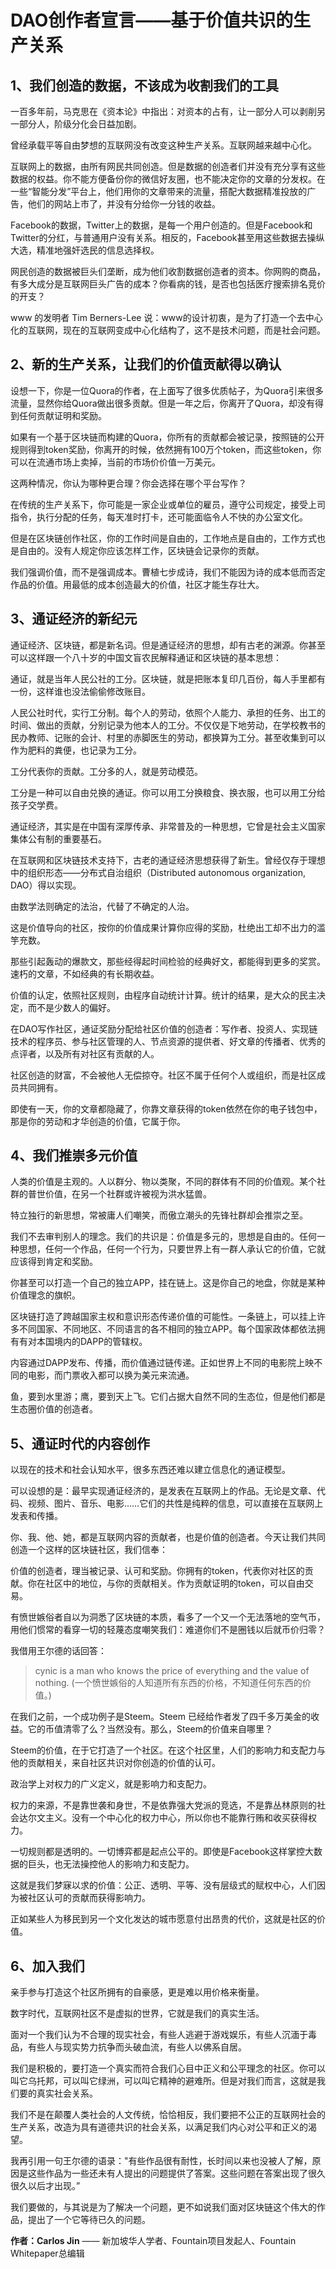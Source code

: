 # DAO创作者宣言——基于价值共识的生产关系

## 1、我们创造的数据，不该成为收割我们的工具
一百多年前，马克思在《资本论》中指出：对资本的占有，让一部分人可以剥削另一部分人，阶级分化会日益加剧。    

曾经承载平等自由梦想的互联网没有改变这种生产关系。互联网越来越中心化。

互联网上的数据，由所有网民共同创造。但是数据的创造者们并没有充分享有这些数据的权益。你不能方便备份你的微信好友圈，也不能决定你的文章的分发权。在一些“智能分发”平台上，他们用你的文章带来的流量，搭配大数据精准投放的广告，他们的网站上市了，并没有分给你一分钱的收益。

Facebook的数据，Twitter上的数据，是每一个用户创造的。但是Facebook和Twitter的分红，与普通用户没有关系。相反的，Facebook甚至用这些数据去操纵大选，精准地强奸选民的信息选择权。

网民创造的数据被巨头们垄断，成为他们收割数据创造者的资本。你网购的商品，有多大成分是互联网巨头广告的成本？你看病的钱，是否也包括医疗搜索排名竞价的开支？

www 的发明者 Tim Berners-Lee 说：www的设计初衷，是为了打造一个去中心化的互联网，现在的互联网变成中心化结构了，这不是技术问题，而是社会问题。

## 2、新的生产关系，让我们的价值贡献得以确认

设想一下，你是一位Quora的作者，在上面写了很多优质帖子，为Quora引来很多流量，显然你给Quora做出很多贡献。但是一年之后，你离开了Quora，却没有得到任何贡献证明和奖励。

如果有一个基于区块链而构建的Quora，你所有的贡献都会被记录，按照链的公开规则得到token奖励，你离开的时候，依然拥有100万个token，而这些token，你可以在流通市场上卖掉，当前的市场价价值一万美元。

这两种情况，你认为哪种更合理？你会选择在哪个平台写作？

在传统的生产关系下，你可能是一家企业或单位的雇员，遵守公司规定，接受上司指令，执行分配的任务，每天准时打卡，还可能面临令人不快的办公室文化。

但是在区块链创作社区，你的工作时间是自由的，工作地点是自由的，工作方式也是自由的。没有人规定你应该怎样工作，区块链会记录你的贡献。

我们强调价值，而不是强调成本。曹植七步成诗，我们不能因为诗的成本低而否定作品的价值。用最低的成本创造最大的价值，社区才能生存壮大。

## 3、通证经济的新纪元
通证经济、区块链，都是新名词。但是通证经济的思想，却有古老的渊源。你甚至可以这样跟一个八十岁的中国文盲农民解释通证和区块链的基本思想：

通证，就是当年人民公社的工分。区块链，就是把账本复印几百份，每人手里都有一份，这样谁也没法偷偷修改账目。

人民公社时代，实行工分制。每个人的劳动，依照个人能力、承担的任务、出工的时间、做出的贡献，分别记录为他本人的工分。不仅仅是下地劳动，在学校教书的民办教师、记账的会计、村里的赤脚医生的劳动，都换算为工分。甚至收集到可以作为肥料的粪便，也记录为工分。

工分代表你的贡献。工分多的人，就是劳动模范。

工分是一种可以自由兑换的通证。你可以用工分换粮食、换衣服，也可以用工分给孩子交学费。

通证经济，其实是在中国有深厚传承、非常普及的一种思想，它曾是社会主义国家集体公有制的重要基石。

在互联网和区块链技术支持下，古老的通证经济思想获得了新生。曾经仅存于理想中的组织形态——分布式自治组织（Distributed autonomous organization, DAO）得以实现。

由数学法则确定的法治，代替了不确定的人治。

这是价值导向的社区，按你的价值成果计算你应得的奖励，杜绝出工却不出力的滥竽充数。

那些引起轰动的爆款文，那些经得起时间检验的经典好文，都能得到更多的奖赏。速朽的文章，不如经典的有长期收益。

价值的认定，依照社区规则，由程序自动统计计算。统计的结果，是大众的民主决定，而不是少数人的偏好。

在DAO写作社区，通证奖励分配给社区价值的创造者：写作者、投资人、实现链技术的程序员、参与社区管理的人、节点资源的提供者、好文章的传播者、优秀的点评者，以及所有对社区有贡献的人。

社区创造的财富，不会被他人无偿掠夺。社区不属于任何个人或组织，而是社区成员共同拥有。

即使有一天，你的文章都隐藏了，你靠文章获得的token依然在你的电子钱包中，那是你的劳动和才华创造的价值，它属于你。

## 4、我们推崇多元价值
人类的价值是主观的。人以群分、物以类聚，不同的群体有不同的价值观。某个社群的普世价值，在另一个社群或许被视为洪水猛兽。

特立独行的新思想，常被庸人们嘲笑，而傲立潮头的先锋社群却会推崇之至。

我们不去审判别人的理念。我们的共识是：价值是多元的，思想是自由的。任何一种思想，任何一个作品，任何一个行为，只要世界上有一群人承认它的价值，它就应该得到肯定和奖励。

你甚至可以打造一个自己的独立APP，挂在链上。这是你自己的地盘，你就是某种价值理念的旗帜。

区块链打造了跨越国家主权和意识形态传递价值的可能性。一条链上，可以挂上许多不同国家、不同地区、不同语言的各不相同的独立APP。每个国家政体都依法拥有有对本国境内的DAPP的管辖权。

内容通过DAPP发布、传播，而价值通过链传递。正如世界上不同的电影院上映不同的电影，而门票收入都可以换为美元来流通。

鱼，要到水里游；鹰，要到天上飞。它们占据大自然不同的生态位，但是他们都是生态圈价值的创造者。

## 5、通证时代的内容创作
以现在的技术和社会认知水平，很多东西还难以建立信息化的通证模型。

可以设想的是：最早实现通证经济的，是发表在互联网上的作品。无论是文章、代码、视频、图片、音乐、电影……它们的共性是纯粹的信息，可以直接在互联网上发表和传播。

你、我、他、她，都是互联网内容的贡献者，也是价值的创造者。今天让我们共同创造一个这样的区块链社区，我们信奉：

价值的创造者，理当被记录、认可和奖励。你拥有的token，代表你对社区的贡献。你在社区中的地位，与你的贡献相关。作为贡献证明的token，可以自由交易。

有愤世嫉俗者自以为洞悉了区块链的本质，看多了一个又一个无法落地的空气币，用他们惯常的看穿一切的轻蔑态度嘲笑我们：难道你们不是圈钱以后就币价归零？

我借用王尔德的话回答：

> cynic is a man who knows the price of everything and the value of nothing.
> (一个愤世嫉俗的人知道所有东西的价格，不知道任何东西的价值。)

在我们之前，一个成功例子是Steem。Steem 已经给作者发了四千多万美金的收益。它的币值清零了么？当然没有。那么，Steem的价值来自哪里？

Steem的价值，在于它打造了一个社区。在这个社区里，人们的影响力和支配力与他的贡献相关，来自社区共识对你创造的价值的认可。

政治学上对权力的广义定义，就是影响力和支配力。

权力的来源，不是靠世袭和身世，不是依靠强大党派的竞选，不是靠丛林原则的社会达尔文主义。没有一个中心化的权力中心，所以你也不能靠行贿和收买获得权力。

一切规则都是透明的。一切博弈都是起点公平的。即使是Facebook这样掌控大数据的巨头，也无法操控他人的影响力和支配力。

这就是我们梦寐以求的价值：公正、透明、平等、没有层级式的赋权中心，人们因为被社区认可的贡献而获得影响力。

正如某些人为移民到另一个文化发达的城市愿意付出昂贵的代价，这就是社区的价值。

## 6、加入我们
亲手参与打造这个社区所拥有的自豪感，更是难以用价格来衡量。

数字时代，互联网社区不是虚拟的世界，它就是我们的真实生活。

面对一个我们认为不合理的现实社会，有些人逃避于游戏娱乐，有些人沉湎于毒品，有些人与现实势力抗争而头破血流，有些人以佛系自居。

我们是积极的，要打造一个真实而符合我们心目中正义和公平理念的社区。你可以叫它乌托邦，可以叫它绿洲，可以叫它精神的避难所。但是对我们而言，这就是我们要的真实社会关系。

我们不是在颠覆人类社会的人文传统，恰恰相反，我们要把不公正的互联网社会的生产关系，改造为具有道德共识的社会关系，以满足我们内心对公平和正义的渴望。

我再引用一句王尔德的语录："有些作品很有耐性，长时间以来也没被人了解，原因是这些作品为一些还未有人提出的问题提供了答案。这些问题在答案出现了很久很久以后才出现。”

我们要做的，与其说是为了解决一个问题，更不如说我们面对区块链这个伟大的作品，提出了一个它等待已久的问题。

**作者：Carlos Jin** —— 新加坡华人学者、Fountain项目发起人、Fountain Whitepaper总编辑
